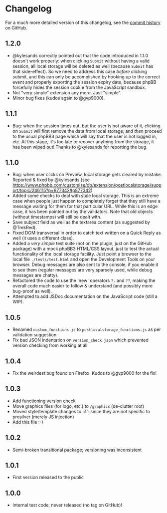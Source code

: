 # Changelog

For a _much_ more detailed version of this changelog, see the [commit history](https://github.com/GwynethLlewelyn/post-local-storage/commits/master/) on GitHub.

## 1.2.0

-   @kylesands correctly pointed out that the code introduced in 1.1.0 doesn't work properly: when clicking `Submit` without having a valid session, all local storage will be deleted as well (because `Submit` has that side-effect). So we need to address this case *before* clicking submit, and this can only be accomplished by hooking up to the correct event and properly exporting the session expiry date, because phpBB forcefully hides the session cookie from the JavaScript sandbox.
-    Not "very simple" extension any more. Just "simple".
-    Minor bug fixes (kudos again to @gvp9000).

## 1.1.1

-   Bug: when the session times out, but the user is not aware of it, clicking on `Submit` will first remove the data from local storage, and _then_ proceed to the usual phpBB3 page which will say that the user is not logged in, etc. At this stage, it's too late to recover anything from the storage, it has been wiped out! Thanks to @kylesands for reporting the bug.

## 1.1.0

-   Bug: when user clicks on Preview, local storage gets cleared by mistake. Reported & fixed by @kylesands (see https://www.phpbb.com/customise/db/extension/postlocalstorage/support/topic/246115?p=877342#p877342)
-   Added some checks to deal with stale local storage. This is an extreme case when people just happen to completely forget that they still have a message waiting for them for that particular URL. While this is an edge case, it has been pointed out by the validators. Note that old objects (without timestamps) will still be dealt with.
-   Save subject field as well as the textarea content (as suggested by @TrekRed).
-   Fixed DOM transversal in order to catch text written on a Quick Reply as well (it uses a different class).
-   Added a _very simple_ test suite (not on the plugin, just on the GitHub package) with a mock phpBB3 HTML/CSS layout, just to test the actual functionality of the local storage facility. Just point a browser to the local file `./tests/test.html` and open the Development Tools on your browser. Debug messages are also sent to the console, if you enable it to see them (regular messages are very sparsely used, while debug messages are chatty).
-   Refactored the code to use the 'new' operators `?.` and `??`, making the overall code much easier to follow & understand (and possibly more bug-proof as well).
-   Attempted to add JSDoc documentation on the JavaScript code (still a WIP).

## 1.0.5

-   Renamed `custom_functions.js` to `postlocalstorage_functions.js` as per validation suggestion
-   Fix bad JSON indentation on `version_check.json` which prevented version checking from working at all

## 1.0.4

-   Fix the weirdest bug found on Firefox. Kudos to @gvp9000 for the fix!

## 1.0.3

-   Add functioning version check
-   Move graphics files (for logo, etc.) to `/graphics` (de-clutter root)
-   Moved style/template changes to `all` since they are not specific to prosilver (merely JS injection)
-   Add this file :-)

## 1.0.2

-   Semi-broken transitional package; versioning was inconsistent

## 1.0.1

-   First version released to the public

## 1.0.0

-   Internal test code, never released (no tag on GitHub)!

[commit history]: https://github.com/GwynethLlewelyn/post-local-storage/commits/master
